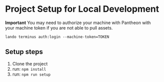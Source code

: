 # Project Setup for Local Development

**Important**
You may need to authorize your machine with Pantheon with your machine token if you are not able to pull assets.

```
lando terminus auth:login --machine-token=TOKEN
```

## Setup steps

1. Clone the project
2. run: `npm install`
3. run: `npm run setup`
